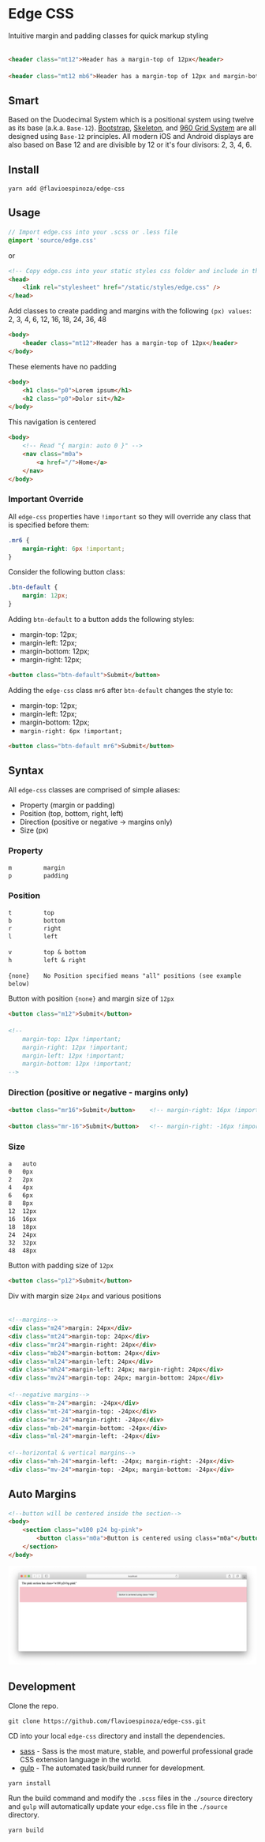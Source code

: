 # Edge CSS

Intuitive margin and padding classes for quick markup styling

```html

<header class="mt12">Header has a margin-top of 12px</header>

<header class="mt12 mb6">Header has a margin-top of 12px and margin-bottom of 6px</header>
```

## Smart

Based on the Duodecimal System which is a positional system using twelve as its base (a.k.a. `Base-12`). [Bootstrap](https://getbootstrap.com/), [Skeleton](http://getskeleton.com/), and [960 Grid System](https://960.gs/) are all designed using `Base-12` principles. All modern iOS and Android displays are also based on Base 12 and are divisible by 12 or it's four divisors: 2, 3, 4, 6.

## Install

```shell
yarn add @flavioespinoza/edge-css
```

## Usage

```scss
// Import edge.css into your .scss or .less file
@import 'source/edge.css'
```

or

```html
<!-- Copy edge.css into your static styles css folder and include in the head of your index.html -->
<head>
    <link rel="stylesheet" href="/static/styles/edge.css" />
</head>
```

Add classes to create padding and margins with the following `(px) values`: 2, 3, 4, 6, 12, 16, 18, 24, 36, 48

```html
<body>
    <header class="mt12">Header has a margin-top of 12px</header>
</body>
```

These elements have no padding

```html
<body>
    <h1 class="p0">Lorem ipsum</h1>
    <h2 class="p0">Dolor sit</h2>
</body>
```

This navigation is centered

```html
<body>
    <!-- Read "{ margin: auto 0 }" -->
    <nav class="m0a">
        <a href="/">Home</a>
    </nav>
</body>
```

### Important Override
All `edge-css` properties have `!important` so they will override any class that is specified before them:

```css
.mr6 {
    margin-right: 6px !important;
}
```

Consider the following button class:
```css
.btn-default {
    margin: 12px;
}
```

Adding `btn-default` to a button adds the following styles:
- margin-top: 12px;
- margin-left: 12px;
- margin-bottom: 12px;
- margin-right: 12px;

```html
<button class="btn-default">Submit</button>
```


Adding the `edge-css` class `mr6` after `btn-default` changes the style to:
- margin-top: 12px;
- margin-left: 12px;
- margin-bottom: 12px;
- `margin-right: 6px !important;`

```html
<button class="btn-default mr6">Submit</button>
```

## Syntax
All `edge-css` classes are comprised of simple aliases:
- Property (margin or padding)
- Position (top, bottom, right, left)
- Direction (positive or negative -> margins only)
- Size (px)

### Property

```shell
m         margin
p         padding
```

### Position

```shell
t         top
b         bottom
r         right
l         left

v         top & bottom
h         left & right

{none}    No Position specified means "all" positions (see example below)
```

Button with position `{none}` and margin size of `12px`
```html
<button class="m12">Submit</button>    

<!-- 
    margin-top: 12px !important; 
    margin-right: 12px !important; 
    margin-left: 12px !important; 
    margin-bottom: 12px !important;
-->
```

### Direction (positive or negative - margins only)

```html
<button class="mr16">Submit</button>    <!-- margin-right: 16px !important; -->

<button class="mr-16">Submit</button>   <!-- margin-right: -16px !important; -->
```

### Size

```shell
a   auto
0   0px
2   2px
4   4px
6   6px
8   8px
12  12px
16  16px
18  18px
24  24px
32  32px
48  48px
```

Button with padding size of `12px`
```html
<button class="p12">Submit</button>
```

Div with margin size `24px` and various positions
```html

<!--margins-->
<div class="m24">margin: 24px</div>
<div class="mt24">margin-top: 24px</div>
<div class="mr24">margin-right: 24px</div>
<div class="mb24">margin-bottom: 24px</div>
<div class="ml24">margin-left: 24px</div>
<div class="mh24">margin-left: 24px; margin-right: 24px</div>
<div class="mv24">margin-top: 24px; margin-bottom: 24px</div>

<!--negative margins-->
<div class="m-24">margin: -24px</div>
<div class="mt-24">margin-top: -24px</div>
<div class="mr-24">margin-right: -24px</div>
<div class="mb-24">margin-bottom: -24px</div>
<div class="ml-24">margin-left: -24px</div>

<!--horizontal & vertical margins-->
<div class="mh-24">margin-left: -24px; margin-right: -24px</div>
<div class="mv-24">margin-top: -24px; margin-bottom: -24px</div>
```

## Auto Margins

```html
<!--button will be centered inside the section-->
<body>
    <section class="w100 p24 bg-pink">
        <button class="m0a">Button is centered using class="m0a"</button>
    </section>
</body>

```
![docs/assets/img/magin-0-auto.png](docs/assets/img/magin-0-auto.png)

## Development

Clone the repo.
```shell
git clone https://github.com/flavioespinoza/edge-css.git
```

CD into your local `edge-css` directory and install the dependencies.
-   [sass] - Sass is the most mature, stable, and powerful professional grade CSS extension language in the world.
-   [gulp] - The automated task/build runner for development.

```shell
yarn install
```

Run the build command and modify the `.scss` files in the `./source` directory and `gulp` will automatically update your `edge.css` file in the `./source` directory.
```shell
yarn build
```


[sass]: http://sass-lang.com/install
[gulp]: https://github.com/gulpjs/gulp/blob/master/docs/getting-started.md
